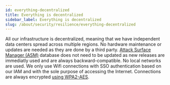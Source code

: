 ```yaml
---
id: everything-decentralized
title: Everything is decentralized
sidebar_label: Everything is decentralized
slug: /about/security/resilience/everything-decentralized
---
```


All our infrastructure is decentralized,
meaning that we have independent data centers
spread across multiple regions.
No hardware maintenance
or updates are needed
as they are done by a third party.
[Attack Surface Manager (ASM)](https://app.fluidattacks.com/)
database does not need to be updated
as new releases are immediatly used
and are always backward-compatible.
No local networks are used.
We only use Wifi connections with
SSO authentication based on our IAM
and with the sole purpose of accessing the Internet.
Connections are always encrypted
[using WPA2-AES](/criteria/requirements/252).
